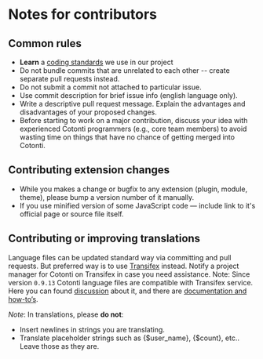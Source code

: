 Notes for contributors
======================

Common rules
------------

* **Learn** a [coding standards](https://www.cotonti.com/docs/devel/coding_style) we use in our project
* Do not bundle commits that are unrelated to each other -- create separate pull requests instead.
* Do not submit a commit not attached to particular issue.
* Use commit description for brief issue info (english language only).
* Write a descriptive pull request message. Explain the advantages and disadvantages of your proposed changes.
* Before starting to work on a major contribution, discuss your idea with experienced Cotonti programmers (e.g., core team members) to avoid wasting time on things that have no chance of getting merged into Cotonti.

Contributing extension changes
------------------------------

* While you makes a change or bugfix to any extension (plugin, module, theme), please bump a version number of it manually.
* If you use minified version of some JavaScript code — include link to it's official page or source file itself.

Contributing or improving translations
--------------------------------------

Language files can be updated standard way via committing and pull requests. But preferred way is to use [Transifex](https://www.transifex.com/projects/p/cotonti/) instead. Notify a project manager for Cotonti on Transifex in case you need assistance.
Note: Since version `0.9.13` Cotonti language files are compatible with Transifex service. Here you can found [discussion](http://www.cotonti.com/forums?m=posts&q=7367) about it, and there are [documentation and how-to’s](http://www.cotonti.com/docs/ext/lang/transifex).

_Note_: In translations, please **do not**:
* Insert newlines in strings you are translating.
* Translate placeholder strings such as {$user_name}, {$count}, etc.. Leave those as they are.
